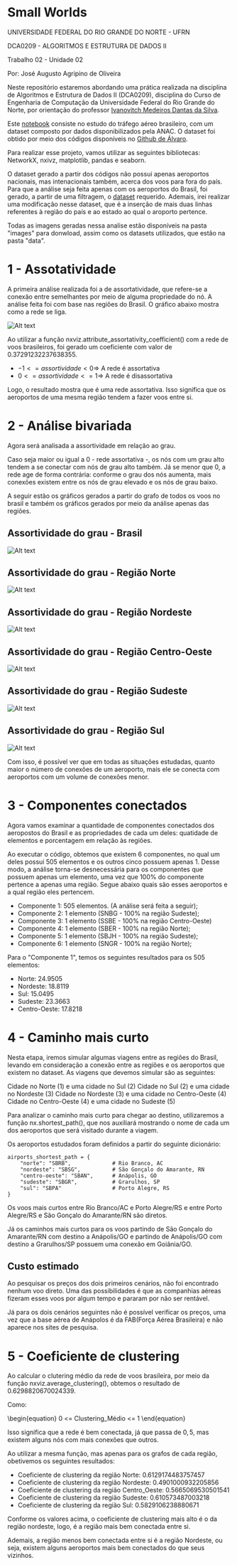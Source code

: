 # Small Worlds

UNIVERSIDADE FEDERAL DO RIO GRANDE DO NORTE - UFRN

DCA0209 - ALGORITMOS E ESTRUTURA DE DADOS II

Trabalho 02 - Unidade 02

Por: José Augusto Agripino de Oliveira

Neste repositório estaremos abordando uma prática realizada na disciplina de Algoritmos e Estrutura de Dados II (DCA0209), disciplina do Curso de Engenharia de Computação da Universidade Federal do Rio Grande do Norte, por orientação do professor [Ivanovitch Medeiros Dantas da Silva](https://github.com/ivanovitchm).

Este [notebook](https://github.com/AugustoOliveira099/Data-Structure-II/blob/main/Small_Worlds/Small_Worlds.ipynb) consiste no estudo do tráfego aéreo brasileiro, com um dataset composto por dados disponibilizados pela ANAC. O dataset foi obtido por meio dos códigos disponíveis no [Github de Álvaro](https://github.com/alvarofpp/dataset-flights-brazil).

Para realizar esse projeto, vamos utilizar as seguintes bibliotecas: NetworkX, nxivz, matplotlib, pandas e seaborn.

O dataset gerado a partir dos códigos não possui apenas aeroportos nacionais, mas intenacionais também, acerca dos voos para fora do país. Para que a análise seja feita apenas com os aeroportos do Brasil, foi gerado, a partir de uma filtragem, o [dataset](https://github.com/AugustoOliveira099/Data-Structure-II/blob/main/Small_Worlds/data/air_traffic_brasil.graphml) requerido. Ademais, irei realizar uma modificação nesse dataset, que é a inserção de mais duas linhas referentes à região do país e ao estado ao qual o aroporto pertence.

Todas as imagens geradas nessa analise estão disponíveis na pasta "images" para donwload, assim como os datasets utilizados, que estão na pasta "data".


# 1 - Assotatividade

A primeira análise realizada foi a de assortatividade, que refere-se a conexão entre semelhantes por meio de alguma propriedade do nó. A análise feita foi com base nas regiões do Brasil. O gráfico abaixo mostra como a rede se liga.

![Alt text](https://github.com/AugustoOliveira099/Data-Structure-II/blob/main/Small_Worlds/Images/assortativity.png)

Ao utilizar a função nxviz.attribute_assortativity_coefficient() com a rede de voos brasileiros, foi gerado um coeficiente com valor de $0.37291232237638355$.

- $-1 <= assortividade < 0 \Rightarrow$ A rede é assortativa
- $0 <= assortividade <= 1 \Rightarrow$ A rede é disassortativa

Logo, o resultado mostra que é uma rede assortativa. Isso significa que os aeroportos de uma mesma região tendem a fazer voos entre si.


# 2 - Análise bivariada

Agora será analisada a assortividade em relação ao grau. 

Caso seja maior ou igual a $0$ - rede assortativa -, os nós com um grau alto tendem a se conectar com nós de grau alto também. Já se menor que $0$, a rede age de forma contrária: conforme o grau dos nós aumenta, mais conexões existem entre os nós de grau elevado e os nós de grau baixo.

A seguir estão os gráficos gerados a partir do grafo de todos os voos no brasil e também os gráficos gerados por meio da análise apenas das regiões.

## Assortividade do grau - Brasil

![Alt text](https://github.com/AugustoOliveira099/Data-Structure-II/blob/main/Small_Worlds/Images/Brazil_degree_assortativity.png)

## Assortividade do grau - Região Norte

![Alt text](https://github.com/AugustoOliveira099/Data-Structure-II/blob/main/Small_Worlds/Images/NORTE_degree_assortativity.png)

## Assortividade do grau - Região Nordeste

![Alt text](https://github.com/AugustoOliveira099/Data-Structure-II/blob/main/Small_Worlds/Images/NORDESTE_degree_assortativity.png)

## Assortividade do grau - Região Centro-Oeste

![Alt text](https://github.com/AugustoOliveira099/Data-Structure-II/blob/main/Small_Worlds/Images/CENTRO-OESTE_degree_assortativity.png)

## Assortividade do grau - Região Sudeste

![Alt text](https://github.com/AugustoOliveira099/Data-Structure-II/blob/main/Small_Worlds/Images/SUDESTE_degree_assortativity.png)

## Assortividade do grau - Região Sul

![Alt text](https://github.com/AugustoOliveira099/Data-Structure-II/blob/main/Small_Worlds/Images/SUL_degree_assortativity.png)

Com isso, é possível ver que em todas as situações estudadas, quanto maior o número de conexões de um aeroporto, mais ele se conecta com aeroportos com um volume de conexões menor.


# 3 - Componentes conectados

Agora vamos examinar a quantidade de componentes conectados dos aeropostos do Brasil e as propriedades de cada um deles: quatidade de elementos e porcentagem em relação às regiões.

Ao executar o código, obtemos que existem 6 componentes, no qual um deles possui 505 elementos e os outros cinco possuem apenas 1. Desse modo, a análise torna-se desnecessária para os componentes que possuem apenas um elemento, uma vez que 100% do componente pertence a apenas uma região. Segue abaixo quais são esses aeroportos e a qual região eles pertencem.

- Componente 1: $505$ elementos. (A análise será feita a seguir);
- Componente 2: $1$ elemento (SNBG - 100% na região Sudeste);
- Componente 3: $1$ elemento (SSBE - 100% na região Centro-Oeste)
- Componente 4: $1$ elemento (SBER - 100% na região Norte);
- Componente 5: $1$ elemento (SBJH - 100% na região Sudeste);
- Componente 6: $1$ elemento (SNGR - 100% na região Norte);

Para o "Componente 1", temos os seguintes resultados para os $505$ elementos:

- Norte: $24.9505%$
- Nordeste: $18.8119%$
- Sul: $15.0495%$
- Sudeste: $23.3663%$
- Centro-Oeste: $17.8218%$

# 4 - Caminho mais curto

Nesta etapa, iremos simular algumas viagens entre as regiões do Brasil, levando em consideração a conexão entre as regiões e os aeroportos que existem no dataset. As viagens que devemos simular são as seguintes:

Cidade no Norte (1) e uma cidade no Sul (2)
Cidade no Sul (2) e uma cidade no Nordeste (3)
Cidade no Nordeste (3) e uma cidade no Centro-Oeste (4)
Cidade no Centro-Oeste (4) e uma cidade no Sudeste (5)

Para analizar o caminho mais curto para chegar ao destino, utilizaremos a função nx.shortest_path(), que nos auxiliará mostrando o nome de cada um dos aeroportos que será visitado durante a viagem.

Os aeroportos estudados foram definidos a partir do seguinte dicionário:

```
airports_shortest_path = {
    "norte": "SBRB",             # Rio Branco, AC
    "nordeste": "SBSG",          # São Gonçalo do Amarante, RN
    "centro-oeste": "SBAN",      # Anápolis, GO
    "sudeste": "SBGR",           # Grarulhos, SP
    "sul": "SBPA"                # Porto Alegre, RS
}
```

Os voos mais curtos entre Rio Branco/AC e Porto Alegre/RS e entre Porto Alegre/RS e São Gonçalo do Amarante/RN são diretos. 

Já os caminhos mais curtos para os voos partindo de São Gonçalo do Amarante/RN com destino a Anápolis/GO e partindo de Anápolis/GO com destino a Grarulhos/SP possuem uma conexão em Goiânia/GO.

## Custo estimado

Ao pesquisar os preços dos dois primeiros cenários, não foi encontrado nenhum voo direto. Uma das possibilidades é que as companhias aéreas fizeram esses voos por algum tempo e pararam  por não ser rentável.

Já para os dois cenários seguintes não é possível verificar os preços, uma vez que a base aérea de Anápolos é da FAB(Força Aérea Brasileira) e não aparece nos sites de pesquisa.


# 5 - Coeficiente de clustering

Ao calcular o clutering médio da rede de voos brasileira, por meio da função nxviz.average_clustering(), obtemos o resultado de $0.6298820670024339$.

Como: 

\begin{equation}
  0 <= Clustering_Médio <= 1
\end{equation}

Isso significa que a rede é bem conectada, já que passa de $0,5$, mas existem alguns nós com mais conexões que outros.

Ao utilizar a mesma função, mas apenas para os grafos de cada região, obetivemos os seguintes resultados:

- Coeficiente de clustering da região Norte:  0.6129174483757457
- Coeficiente de clustering da região Nordeste:  0.4901000932205856
- Coeficiente de clustering da região Centro_Oeste:  0.5665069530501541
- Coeficiente de clustering da região Sudeste:  0.610573487003218
- Coeficiente de clustering da região Sul:  0.5829106238880671

Conforme os valores acima, o coeficiente de clustering mais alto é o da região nordeste, logo, é a região mais bem conectada entre si.

Ademais, a região menos bem conectada entre si é a região Nordeste, ou seja, existem alguns aeroportos mais bem conectados do que seus vizinhos.
